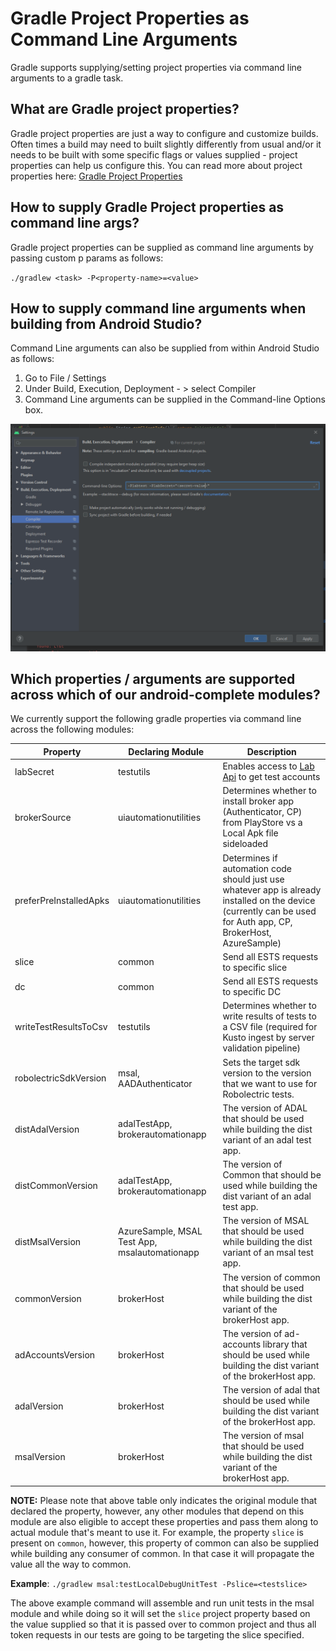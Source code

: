# Gradle Project Properties as Command Line Arguments

Gradle supports supplying/setting project properties via command line arguments to a gradle task. 

## What are Gradle project properties?

Gradle project properties are just a way to configure and customize builds. Often times a build may need to built slightly differently from usual and/or it needs to be built with some specific flags or values supplied - project properties can help us configure this. You can read more about project properties here: [Gradle Project Properties](https://docs.gradle.org/current/javadoc/org/gradle/api/Project.html#property%28java.lang.String%29)

## How to supply Gradle Project properties as command line args?

Gradle project properties can be supplied as command line arguments by passing custom p params as follows:

`./gradlew <task> -P<property-name>=<value>`

## How to supply command line arguments when building from Android Studio?

Command Line arguments can also be supplied from within Android Studio as follows:

1. Go to File / Settings
2. Under Build, Execution, Deployment - > select Compiler
3. Command Line arguments can be supplied in the Command-line Options box.

![Android Studio Command Line Parameters](command_line_args.png "Android Studio Command Line Parameters")

## Which properties / arguments are supported across which of our android-complete modules?

We currently support the following gradle properties via command line across the following modules:

| Property               | Declaring Module                              | Description                                                  |
| ---------------------- | --------------------------------------------- | ------------------------------------------------------------ |
| labSecret              | testutils                                     | Enables access to [Lab Api](../Automation/labsetup.md) to get test accounts |
| brokerSource           | uiautomationutilities                         | Determines whether to install broker app (Authenticator, CP) from PlayStore vs a Local Apk file sideloaded |
| preferPreInstalledApks | uiautomationutilities                         | Determines if automation code should just use whatever app is already installed on the device (currently can be used for Auth app, CP, BrokerHost, AzureSample) |
| slice                  | common                                        | Send all ESTS requests to specific slice                     |
| dc                     | common                                        | Send all ESTS requests to specific DC                        |
| writeTestResultsToCsv  | testutils                                     | Determines whether to write results of tests to a CSV file (required for Kusto ingest by server validation pipeline) |
| robolectricSdkVersion  | msal, AADAuthenticator                        | Sets the target sdk version to the version that we want to use for Robolectric tests. |
| distAdalVersion        | adalTestApp, brokerautomationapp              | The version of ADAL that should be used while building the dist variant of an adal test app. |
| distCommonVersion      | adalTestApp, brokerautomationapp              | The version of Common that should be used while building the dist variant of an adal test app. |
| distMsalVersion        | AzureSample, MSAL Test App, msalautomationapp | The version of MSAL that should be used while building the dist variant of an msal test app. |
| commonVersion          | brokerHost                                    | The version of common that should be used while building the dist variant of the brokerHost app. |
| adAccountsVersion      | brokerHost                                    | The version of ad-accounts library that should be used while building the dist variant of the brokerHost app. |
| adalVersion            | brokerHost                                    | The version of adal that should be used while building the dist variant of the brokerHost app. |
| msalVersion            | brokerHost                                    | The version of msal that should be used while building the dist variant of the brokerHost app. |

**NOTE:** Please note that above table only indicates the original module that declared the property, however, any other modules that depend on this module are also eligible to accept these properties and pass them along to actual module that's meant to use it. For example, the property `slice` is present on `common`, however, this property of common can also be supplied while building any consumer of common. In that case it will propagate the value all the way to common.

**Example**: `./gradlew msal:testLocalDebugUnitTest -Pslice=<testslice>`

The above example command will assemble and run unit tests in the msal module and while doing so it will set the `slice` project property based on the value supplied so that it is passed over to common project and thus all token requests in our tests are going to be targeting the slice specified.